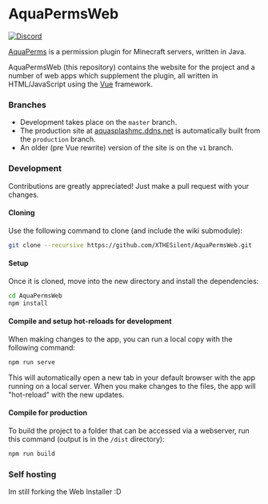 # AquaPermsWeb
[![Discord](https://img.shields.io/discord/241667244927483904.svg?logo=discord&label=)](https://discord.gg/xWNVTE7rp8)

[AquaPerms](https://github.com/XTHESilent/AquaPerms) is a permission plugin for Minecraft servers, written in Java.

AquaPermsWeb (this repository) contains the website for the project and a number of web apps which supplement the plugin, all written in HTML/JavaScript using the [Vue](https://vuejs.org/) framework.

### Branches

* Development takes place on the `master` branch.
* The production site at [aquasplashmc.ddns.net](https://aquasplashmc.ddns.net/aquaperms/) is automatically built from the `production` branch.
* An older (pre Vue rewrite) version of the site is on the `v1` branch.

### Development

Contributions are greatly appreciated! Just make a pull request with your changes. 

#### Cloning
Use the following command to clone (and include the wiki submodule):
```sh
git clone --recursive https://github.com/XTHESilent/AquaPermsWeb.git
```

#### Setup
Once it is cloned, move into the new directory and install the dependencies:
```sh
cd AquaPermsWeb
npm install
```

#### Compile and setup hot-reloads for development
When making changes to the app, you can run a local copy with the following command:
```sh
npm run serve
```

This will automatically open a new tab in your default browser with the app running on a local server. When you make changes to the files, the app will "hot-reload" with the new updates.

#### Compile for production
To build the project to a folder that can be accessed via a webserver, run this command (output is in the `/dist` directory):
```sh
npm run build
```

### Self hosting

Im still forking the Web Installer :D
